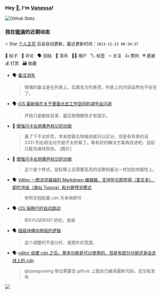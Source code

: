 ### Hey 👋, I'm [Vanessa](http://vanessa.b3log.org/)!

![Github Stats](https://github-readme-stats.vercel.app/api?username=Vanessa219&show_icons=true)

<!--events start -->

### 我在[链滴](https://ld246.com)的近期动态

⭐️ Star [个人主页](https://github.com/Vanessa219/Vanessa219) 后会自动更新，最近更新时间：`2023-12-23 08:34:37`

📝 帖子 &nbsp; 💬 评论 &nbsp; 🗣 回帖 &nbsp; 🌙 清月 &nbsp; 👨‍💻 用户 &nbsp; 🏷️ 标签 &nbsp; ⭐️ 关注 &nbsp; 👍 赞同 &nbsp; 💗 感谢 &nbsp; 💰 打赏 &nbsp; 🗃 收藏

* 🗣 [备注消失](https://ld246.com/article/1703170610418/comment/1703257037607#comments)

  > 嘻嘻的备注是在列表上，后面变为列表项，列表上的内容自然也不存在了。
* 🗣 [iOS 最新版在关于里面点击工作空间的减号会闪退](https://ld246.com/article/1703151906396/comment/1703243819230#comments)

  > 开始只是删除目录，最后物理删除才有提示。
* 💬 [增强闪卡右侧黄色标记的功能](https://ld246.com/article/1703238118677/comment/1703256656700#comments)

  > 看了下不太好弄，本来想着右侧缩进就可以区分，但是有背景的话 3331 列右侧没对齐就不太好看了。等有好的解决方案再改进吧，目前只能先维持现状。 [图片]
* 💬 [增强闪卡右侧黄色标记的功能](https://ld246.com/article/1703238118677/comment/1703251164736#comments)

  > 这个是个样式，鼠标移上去需要高亮的话要和备注一样加到块属性上。
* 🗣 [Vditor 一款浏览器端的 Markdown 编辑器，支持所见即所得（富文本）、即时渲染（类似 Typora）和分屏预览模式](https://ld246.com/article/1549638745630/comment/1703239112753#comments)

  > 参照文档配置 cdn 为本地即可
* 🗣 [iOS 端换行时自动跳动](https://ld246.com/article/1703183150038/comment/1703210834030#comments)

  > @SYUSER001 好的，谢谢
* 🗣 [超级块横向排版的逻辑](https://ld246.com/article/1703144120743/comment/1703206918053#comments)

  > 这个调整的不是分栏，是图片的宽度。
* 🗣 [vditor 自建 cdn 之后，基本功能是可以使用的，但是有部分功能还是会走线上的 cdn](https://ld246.com/article/1702980134143/comment/1703212885464#comments)

  > @qiaoguoxing 导出需要去 github 上面自己编译最新代码，还没有发布


<!--events end -->

<a title="Hits" target="_blank" href="https://github.com/Vanessa219/Vanessa219"><img src="https://hits.b3log.org/Vanessa219/Vanessa219.svg"></a>
